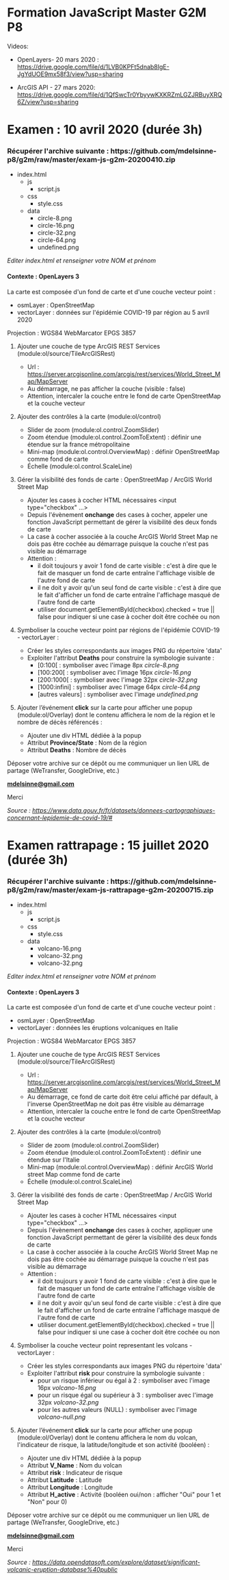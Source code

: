 # Formation JavaScript Master G2M P8

Videos:

- OpenLayers- 20 mars 2020 :
https://drive.google.com/file/d/1LVB0KPFt5dnab8IgE-JgYdUOE9mx58f3/view?usp=sharing

- ArcGIS API - 27 mars 2020:
https://drive.google.com/file/d/1QfSwcTr0YbyywKXKRZmLGZJRBuyXRQ6Z/view?usp=sharing

# Examen : 10 avril 2020 (durée 3h)

<h3>Récupérer l'archive suivante : https://github.com/mdelsinne-p8/g2m/raw/master/exam-js-g2m-20200410.zip</h3>

- index.html
    - js
        - script.js
    - css
        - style.css
    - data
        - circle-8.png
        - circle-16.png
        - circle-32.png
        - circle-64.png
        - undefined.png

<i>Editer index.html et renseigner votre NOM et prénom</i>

<h4>Contexte : OpenLayers 3</h4>

La carte est composée d'un fond de carte et d'une couche vecteur point :
- osmLayer : OpenStreetMap
- vectorLayer : données sur l'épidémie COVID-19 par région au 5 avril 2020

Projection : WGS84 WebMarcator EPGS 3857

1.  Ajouter une couche de type ArcGIS REST Services (module:ol/source/TileArcGISRest)
    - Url : https://server.arcgisonline.com/arcgis/rest/services/World_Street_Map/MapServer
    - Au démarrage, ne pas afficher la couche (visible : false)
    - Attention, intercaler la couche entre le fond de carte OpenStreetMap et la couche vecteur

2.  Ajouter des contrôles à la carte (module:ol/control)
    - Slider de zoom (module:ol.control.ZoomSlider)
    - Zoom étendue (module:ol.control.ZoomToExtent) : définir une étendue sur la france métropolitaine
    - Mini-map (module:ol.control.OverviewMap) : définir OpenStreetMap comme fond de carte
    - Échelle (module:ol.control.ScaleLine)

3.  Gérer la visibilité des fonds de carte : OpenStreetMap / ArcGIS World Street Map
    - Ajouter les cases à cocher HTML nécessaires <input type="checkbox" ...>
    - Depuis l'évènement <b>onchange</b> des cases à cocher, appeler une fonction JavaScript permettant de gérer la visibilité des deux fonds de carte
    - La case à cocher associée à la couche ArcGIS World Street Map ne dois pas être cochée au démarrage puisque la couche n'est pas visible au démarrage
    - Attention : 
        - il doit toujours y avoir 1 fond de carte visible : c'est à dire que le fait de masquer un fond de carte entraîne l'affichage visible de l'autre fond de carte
        - il ne doit y avoir qu'un seul fond de carte visible : c'est à dire que le fait d'afficher un fond de carte entraîne l'affichage masqué de l'autre fond de carte
        - utiliser document.getElementById(checkbox).checked = true || false pour indiquer si une case à cocher doit être cochée ou non

4.  Symboliser la couche vecteur point par régions de l'épidémie COVID-19 - vectorLayer :
    - Créer les styles correspondants aux images PNG du répertoire 'data'
    - Exploiter l'attribut <b>Deaths</b> pour construire la symbologie suivante :
        - [0:100[ : symboliser avec l'image 8px <i>circle-8.png</i>
        - [100:200[ : symboliser avec l'image 16px <i>circle-16.png</i>
        - [200:1000[ : symboliser avec l'image 32px <i>circle-32.png</i>
        - [1000:infini] : symboliser avec l'image 64px <i>circle-64.png</i>
        - [autres valeurs] : symboliser avec l'image <i>undefined.png</i>

5.  Ajouter l’événement <b>click</b> sur la carte pour afficher une popup (module:ol/Overlay) dont le contenu affichera le nom de la région et le nombre de décès référencés :
    - Ajouter une div HTML dédiée à la popup
    - Attribut <b>Province/State</b> : Nom de la région
    - Attribut <b>Deaths</b> : Nombre de décès
    
Déposer votre archive sur ce dépôt ou me communiquer un lien URL de partage (WeTransfer, GoogleDrive, etc.)

<b>mdelsinne@gmail.com</b>

Merci

<i>Source : https://www.data.gouv.fr/fr/datasets/donnees-cartographiques-concernant-lepidemie-de-covid-19/#</i>

# Examen rattrapage : 15 juillet 2020 (durée 3h)

<h3>Récupérer l'archive suivante : https://github.com/mdelsinne-p8/g2m/raw/master/exam-js-rattrapage-g2m-20200715.zip</h3>

- index.html
    - js
        - script.js
    - css
        - style.css
    - data
        - volcano-16.png
        - volcano-32.png
        - volcano-32.png

<i>Editer index.html et renseigner votre NOM et prénom</i>

<h4>Contexte : OpenLayers 3</h4>

La carte est composée d'un fond de carte et d'une couche vecteur point :
- osmLayer : OpenStreetMap
- vectorLayer : données les éruptions volcaniques en Italie

Projection : WGS84 WebMarcator EPGS 3857

1.  Ajouter une couche de type ArcGIS REST Services (module:ol/source/TileArcGISRest)
    - Url : https://server.arcgisonline.com/arcgis/rest/services/World_Street_Map/MapServer
    - Au démarrage, ce fond de carte doit être celui affiché par défault, à l'inverse OpenStreetMap ne doit pas être visible au démarrage
    - Attention, intercaler la couche entre le fond de carte OpenStreetMap et la couche vecteur

2.  Ajouter des contrôles à la carte (module:ol/control)
    - Slider de zoom (module:ol.control.ZoomSlider)
    - Zoom étendue (module:ol.control.ZoomToExtent) : définir une étendue sur l'Italie
    - Mini-map (module:ol.control.OverviewMap) : définir ArcGIS World street Map comme fond de carte
    - Échelle (module:ol.control.ScaleLine)

3.  Gérer la visibilité des fonds de carte : OpenStreetMap / ArcGIS World Street Map
    - Ajouter les cases à cocher HTML nécessaires <input type="checkbox" ...>
    - Depuis l'évènement <b>onchange</b> des cases à cocher, appliquer une fonction JavaScript permettant de gérer la visibilité des deux fonds de carte
    - La case à cocher associée à la couche ArcGIS World Street Map ne dois pas être cochée au démarrage puisque la couche n'est pas visible au démarrage
    - Attention : 
        - il doit toujours y avoir 1 fond de carte visible : c'est à dire que le fait de masquer un fond de carte entraîne l'affichage visible de l'autre fond de carte
        - il ne doit y avoir qu'un seul fond de carte visible : c'est à dire que le fait d'afficher un fond de carte entraîne l'affichage masqué de l'autre fond de carte
        - utiliser document.getElementById(checkbox).checked = true || false pour indiquer si une case à cocher doit être cochée ou non

4.  Symboliser la couche vecteur point representant les volcans - vectorLayer :
    - Créer les styles correspondants aux images PNG du répertoire 'data'
    - Exploiter l'attribut <b>risk</b> pour construire la symbologie suivante :
        - pour un risque inférieur ou égal à 2 : symboliser avec l'image 16px <i>volcano-16.png</i>
        - pour un risque égal ou supérieur à 3 : symboliser avec l'image 32px <i>volcano-32.png</i>
        - pour les autres valeurs (NULL) : symboliser avec l'image <i>volcano-null.png</i>

5.  Ajouter l’événement <b>click</b> sur la carte pour afficher une popup (module:ol/Overlay) dont le contenu affichera le nom du volcan, l'indicateur de risque, la latitude/longitude et son activité (booléen) :
    - Ajouter une div HTML dédiée à la popup
    - Attribut <b>V_Name</b> : Nom du volcan
    - Attribut <b>risk</b> : Indicateur de risque
    - Attribut <b>Latitude</b> : Latitude
    - Attribut <b>Longitude</b> : Longitude
    - Attribut <b>H_active</b> : Activité (booléen oui/non : afficher "Oui" pour 1 et "Non" pour 0)
    
Déposer votre archive sur ce dépôt ou me communiquer un lien URL de partage (WeTransfer, GoogleDrive, etc.)

<b>mdelsinne@gmail.com</b>

Merci

<i>Source : https://data.opendatasoft.com/explore/dataset/significant-volcanic-eruption-database%40public</i>
